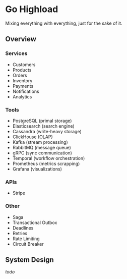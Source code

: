 # Go Highload
Mixing everything with everything, just for the sake of it.

## Overview 

### Services
- Customers
- Products
- Orders
- Inventory
- Payments
- Notifications
- Analytics

### Tools
- PostgreSQL (primal storage)
- Elasticsearch (search engine)
- Cassandra (write-heavy storage)
- ClickHouse (OLAP)
- Kafka (stream processing)
- RabbitMQ (message queue)
- gRPC (sync communication)
- Temporal (workflow orchestration)
- Prometheus (metrics scrapping)
- Grafana (visualizations)

### APIs
- Stripe

### Other
- Saga
- Transactional Outbox
- Deadlines
- Retries
- Rate Limiting
- Circuit Breaker

## System Design

_todo_
